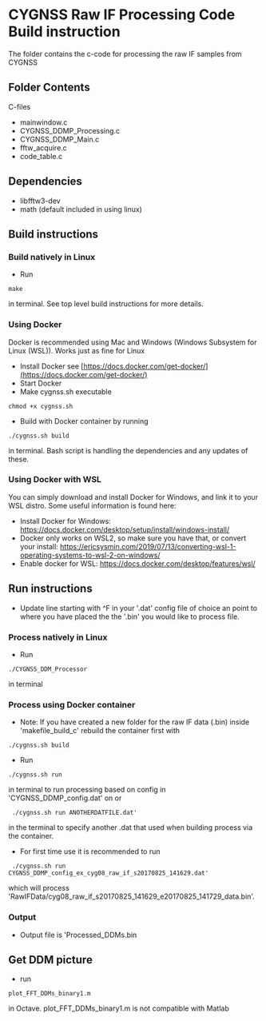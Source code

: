 <!-- Title -->
# CYGNSS Raw IF Processing Code Build instruction
The folder contains the c-code for processing the raw IF samples from CYGNSS

## Folder Contents
C-files
* mainwindow.c
* CYGNSS_DDMP_Processing.c 
* CYGNSS_DDMP_Main.c 
* fftw_acquire.c
* code_table.c


## Dependencies
* libfftw3-dev
* math (default included in using linux)

## Build instructions
### Build natively in Linux
* Run 
```
make
```
in terminal. See top level build instructions for more details.

### Using Docker 
Docker is recommended using Mac and Windows (Windows Subsystem for Linux (WSL)). Works just as fine for Linux

* Install Docker see  [https://docs.docker.com/get-docker/](https://docs.docker.com/get-docker/)
* Start Docker
* Make cygnss.sh executable
```
chmod +x cygnss.sh 
```
* Build with Docker container by running 
```
./cygnss.sh build
```
in terminal. Bash script is handling the dependencies and any updates of these.

### Using Docker with WSL
You can simply download and install Docker for Windows, and link it to your WSL distro. Some useful information is found here: 
* Install Docker for Windows: https://docs.docker.com/desktop/setup/install/windows-install/
* Docker only works on WSL2, so make sure you have that, or convert your install: https://ericsysmin.com/2019/07/13/converting-wsl-1-operating-systems-to-wsl-2-on-windows/
* Enable docker for WSL: https://docs.docker.com/desktop/features/wsl/

## Run instructions
* Update line starting with ^F in your '.dat' config file of choice an point to where you have placed the the '.bin' you would like to process file. 

### Process natively in Linux
* Run 
```
./CYGNSS_DDM_Processor
```
in terminal

### Process using Docker container
* Note: If you have created a new folder for the raw IF data (.bin) inside 'makefile_build_c' rebuild the container first with
```
./cygnss.sh build
```
* Run 
```
./cygnss.sh run
```
in terminal to run processing based on config in 'CYGNSS_DDMP_config.dat' on or
```
 ./cygnss.sh run ANOTHERDATFILE.dat'
```
in the terminal to specify another .dat that used when building process via the container.
* For first time use it is recommended to run 
```
 ./cygnss.sh run CYGNSS_DDMP_config_ex_cyg08_raw_if_s20170825_141629.dat'
```
which will process 'RawIFData/cyg08_raw_if_s20170825_141629_e20170825_141729_data.bin'.
### Output
* Output file is 'Processed_DDMs.bin

## Get DDM picture
* run 
```
plot_FFT_DDMs_binary1.m 
```
in Octave. plot_FFT_DDMs_binary1.m is not compatible with Matlab
